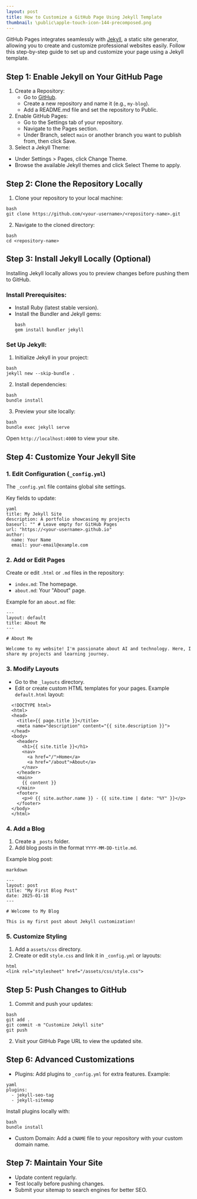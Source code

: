 ```yaml
---
layout: post
title: How to Customize a GitHub Page Using Jekyll Template
thumbnail: \public\apple-touch-icon-144-precomposed.png
---
```


GitHub Pages integrates seamlessly with [Jekyll](https://jekyllrb.com/), a static site generator, allowing you to create and customize professional websites easily. Follow this step-by-step guide to set up and customize your page using a Jekyll template.

## Step 1: Enable Jekyll on Your GitHub Page
1. Create a Repository:
    * Go to [GitHub](https://github.com/).
    * Create a new repository and name it (e.g., `my-blog`).
    * Add a README.md file and set the repository to Public.
2. Enable GitHub Pages:
    * Go to the Settings tab of your repository.
    * Navigate to the Pages section.
    * Under Branch, select `main` or another branch you want to publish from, then click Save.
3. Select a Jekyll Theme:
* Under Settings > Pages, click Change Theme.
* Browse the available Jekyll themes and click Select Theme to apply.

## Step 2: Clone the Repository Locally
1. Clone your repository to your local machine:
  ```
  bash
  git clone https://github.com/<your-username>/<repository-name>.git
  ```

2. Navigate to the cloned directory:
  ```
  bash
  cd <repository-name>
  ```

## Step 3: Install Jekyll Locally (Optional)
Installing Jekyll locally allows you to preview changes before pushing them to GitHub.

### Install Prerequisites:

* Install Ruby (latest stable version).
* Install the Bundler and Jekyll gems:
  ```
  bash
  gem install bundler jekyll
  ```

### Set Up Jekyll:
1. Initialize Jekyll in your project:
  ```
  bash
  jekyll new --skip-bundle .
  ```

2. Install dependencies:
  ```
  bash
  bundle install
  ```

3. Preview your site locally:
  ```
  bash
  bundle exec jekyll serve
  ```

Open `http://localhost:4000` to view your site.

## Step 4: Customize Your Jekyll Site
### 1. Edit Configuration (`_config.yml`)
The `_config.yml` file contains global site settings.

Key fields to update:

```
yaml
title: My Jekyll Site
description: A portfolio showcasing my projects
baseurl: "" # Leave empty for GitHub Pages
url: "https://<your-username>.github.io"
author:
  name: Your Name
  email: your-email@example.com
```

### 2. Add or Edit Pages
Create or edit `.html` or `.md` files in the repository:

* `index.md`: The homepage.
* `about.md`: Your "About" page.

Example for an `about.md` file:

```
---
layout: default
title: About Me
---

# About Me

Welcome to my website! I'm passionate about AI and technology. Here, I share my projects and learning journey.
```

### 3. Modify Layouts
* Go to the `_layouts` directory.
* Edit or create custom HTML templates for your pages.
Example `default.html` layout:

```
  <!DOCTYPE html>
  <html>
  <head>
    <title>{{ page.title }}</title>
    <meta name="description" content="{{ site.description }}">
  </head>
  <body>
    <header>
      <h1>{{ site.title }}</h1>
      <nav>
        <a href="/">Home</a>
        <a href="/about">About</a>
      </nav>
    </header>
    <main>
      {{ content }}
    </main>
    <footer>
      <p>© {{ site.author.name }} - {{ site.time | date: "%Y" }}</p>
    </footer>
  </body>
  </html>

```

### 4. Add a Blog
1. Create a `_posts` folder.
2. Add blog posts in the format `YYYY-MM-DD-title.md`.

Example blog post:

```
markdown

---
layout: post
title: "My First Blog Post"
date: 2025-01-18
---

# Welcome to My Blog

This is my first post about Jekyll customization!
```

### 5. Customize Styling
1. Add a `assets/css` directory.
2. Create or edit `style.css` and link it in `_config.yml` or layouts:

```
html
<link rel="stylesheet" href="/assets/css/style.css">
```

## Step 5: Push Changes to GitHub
1. Commit and push your updates:
  ```
  bash
  git add .
  git commit -m "Customize Jekyll site"
  git push
  ```

2. Visit your GitHub Page URL to view the updated site.

## Step 6: Advanced Customizations
* Plugins: Add plugins to `_config.yml` for extra features. Example:

```
yaml
plugins:
  - jekyll-seo-tag
  - jekyll-sitemap
```

Install plugins locally with:

```
bash
bundle install
```

* Custom Domain: Add a `CNAME` file to your repository with your custom domain name.

## Step 7: Maintain Your Site
* Update content regularly.
* Test locally before pushing changes.
* Submit your sitemap to search engines for better SEO.
